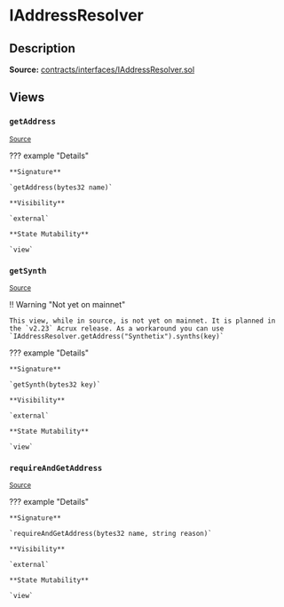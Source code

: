 # IAddressResolver

## Description

**Source:** [contracts/interfaces/IAddressResolver.sol](https://github.com/Synthetixio/synthetix/tree/v2.22.4/contracts/interfaces/IAddressResolver.sol)

## Views

### `getAddress`

<sub>[Source](https://github.com/Synthetixio/synthetix/tree/v2.22.4/contracts/interfaces/IAddressResolver.sol#L5)</sub>

??? example "Details"

    **Signature**

    `getAddress(bytes32 name)`

    **Visibility**

    `external`

    **State Mutability**

    `view`

### `getSynth`

<sub>[Source](https://github.com/Synthetixio/synthetix/tree/v2.22.4/contracts/interfaces/IAddressResolver.sol#L7)</sub>

!! Warning "Not yet on mainnet"

    This view, while in source, is not yet on mainnet. It is planned in the `v2.23` Acrux release. As a workaround you can use `IAddressResolver.getAddress("Synthetix").synths(key)`

??? example "Details"

    **Signature**

    `getSynth(bytes32 key)`

    **Visibility**

    `external`

    **State Mutability**

    `view`

### `requireAndGetAddress`

<sub>[Source](https://github.com/Synthetixio/synthetix/tree/v2.22.4/contracts/interfaces/IAddressResolver.sol#L9)</sub>

??? example "Details"

    **Signature**

    `requireAndGetAddress(bytes32 name, string reason)`

    **Visibility**

    `external`

    **State Mutability**

    `view`
